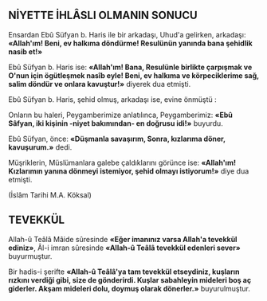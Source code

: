## NİYETTE İHLÂSLI OLMANIN SONUCU

Ensardan Ebû Süfyan b. Haris ile bir arka­daşı, Uhud'a gelirken, arkadaşı: **«Allah'ım! Be­ni, ev halkıma döndürme! Resulünün yanında bana şehidlik nasib et!»**

Ebû Süfyan b. Haris ise: **«Allah'ım! Bana, Resulünle birlikte çarpışmak ve O'nun için ögütleşmek nasîb eyle! Beni, ev halkıma ve körpecik­lerime sağ, salim döndür ve onlara kavuştur!»** diyerek dua etmişti.

Ebû Süfyan b. Haris, şehid olmuş, arkadaşı ise, evine önmüştü :

Onların bu haleri, Peygamberimize anlatı­lınca, Peygamberimiz: **«Ebû Sâfyan, iki kişinin -niyet bakımından- en doğrusu idi!»** buyurdu.

Ebû Süfyan, önce: **«Düşmanla savaşırım, Sonra, kızlarıma döner, kavuşurum.»** dedi.

Müşriklerin, Müslümanlara galebe çaldıkla­rını görünce ise: **«Allah'ım! Kızlarımın yanına dönmeyi istemiyor, şehid olmayı istiyorum!»** di­ye dua etmişti.

(İslâm Tarihi M.A. Köksal)

## TEVEKKÜL

Allah-û Teâlâ Mâide sûresinde **«Eğer imanı­nız varsa Allah'a tevekkül ediniz»**, Âl-i imran sû­resinde **«Allah-û Teâlâ tevekkül edenleri sever»** buyurmuştur.

Bir hadis-i şerifte **«Allah-û Teâlâ'ya tam te­vekkül etseydiniz, kuşların rızkını verdiği gibi, size de gönderirdi. Kuşlar sabahleyin mideleri boş aç giderler. Akşam mideleri dolu, doymuş olarak dönerler.»** buyurulmuştur.
